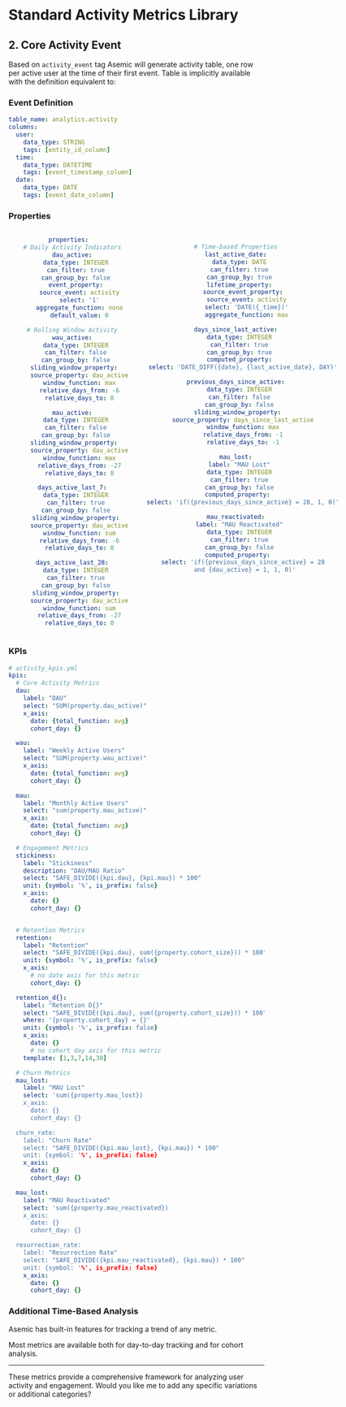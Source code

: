 # Standard Activity Metrics Library

## 2. Core Activity Event

Based on `activity_event` tag Asemic will generate activity table, one row per active user at the time of their first event. Table is implicitly available with the definition equivalent to:

### Event Definition

```yaml
table_name: analytics.activity
columns:
  user:
    data_type: STRING
    tags: [entity_id_column]
  time:
    data_type: DATETIME
    tags: [event_timestamp_column]
  date:
    data_type: DATE
    tags: [event_date_column]
```

### Properties

<div style="text-align: center; display: grid; grid-template-columns: 1fr 1fr;">
  <div>

```yaml
properties:
  # Daily Activity Indicators
  dau_active:
    data_type: INTEGER
    can_filter: true
    can_group_by: false
    event_property:
      source_event: activity
      select: '1'
      aggregate_function: none
      default_value: 0

  # Rolling Window Activity
  wau_active:
    data_type: INTEGER
    can_filter: false
    can_group_by: false
    sliding_window_property: 
      source_property: dau_active
      window_function: max
      relative_days_from: -6
      relative_days_to: 0

  mau_active:
    data_type: INTEGER
    can_filter: false
    can_group_by: false
    sliding_window_property: 
      source_property: dau_active
      window_function: max
      relative_days_from: -27
      relative_days_to: 0

  days_active_last_7:
    data_type: INTEGER
    can_filter: true
    can_group_by: false
    sliding_window_property:
      source_property: dau_active
      window_function: sum
      relative_days_from: -6
      relative_days_to: 0

  days_active_last_28:
    data_type: INTEGER
    can_filter: true
    can_group_by: false
    sliding_window_property:
      source_property: dau_active
      window_function: sum
      relative_days_from: -27
      relative_days_to: 0
```
  </div>
  <div>

 ```yaml

  # Time-based Properties
  last_active_date:
    data_type: DATE
    can_filter: true
    can_group_by: true
    lifetime_property:
      source_event_property:
        source_event: activity
        select: 'DATE({_time})'
        aggregate_function: max

  days_since_last_active:
    data_type: INTEGER
    can_filter: true
    can_group_by: true
    computed_property:
      select: 'DATE_DIFF({date}, {last_active_date}, DAY)'

  previous_days_since_active:
    data_type: INTEGER
    can_filter: false
    can_group_by: false
    sliding_window_property: 
      source_property: days_since_last_active
      window_function: max
      relative_days_from: -1
      relative_days_to: -1

  mau_lost:
    label: "MAU Lost"
    data_type: INTEGER
    can_filter: true
    can_group_by: false
    computed_property: 
      select: 'if({previous_days_since_active} = 28, 1, 0)'

  mau_reactivated:
    label: "MAU Reactivated"
    data_type: INTEGER
    can_filter: true
    can_group_by: false
    computed_property: 
      select: 'if({previous_days_since_active} = 28
       and {dau_active} = 1, 1, 0)'
```
  </div>
</div>


### KPIs
```yaml
# activity_kpis.yml
kpis:
  # Core Activity Metrics
  dau:
    label: "DAU"
    select: "SUM(property.dau_active)"
    x_axis:
      date: {total_function: avg}
      cohort_day: {}

  wau:
    label: "Weekly Active Users"
    select: "SUM(property.wau_active)"
    x_axis:
      date: {total_function: avg}
      cohort_day: {}

  mau:
    label: "Monthly Active Users"
    select: "sum(property.mau_active)"
    x_axis:
      date: {total_function: avg}
      cohort_day: {}

  # Engagement Metrics
  stickiness:
    label: "Stickiness"
    description: "DAU/MAU Ratio"
    select: "SAFE_DIVIDE({kpi.dau}, {kpi.mau}) * 100"
    unit: {symbol: '%', is_prefix: false}
    x_axis:
      date: {}
      cohort_day: {}


  # Retention Metrics
  retention:
    label: "Retention"
    select: "SAFE_DIVIDE({kpi.dau}, sum({property.cohort_size})) * 100"
    unit: {symbol: '%', is_prefix: false}
    x_axis:
      # no date axis for this metric
      cohort_day: {}

  retention_d{}:
    label: "Retention D{}"
    select: "SAFE_DIVIDE({kpi.dau}, sum({property.cohort_size})) * 100"
    where: '{property.cohort_day} = {}'
    unit: {symbol: '%', is_prefix: false}
    x_axis:
      date: {}
      # no cohort day axis for this metric
    template: [1,3,7,14,30]

  # Churn Metrics
  mau_lost:
    label: "MAU Lost"
    select: 'sum({property.mau_lost})
    x_axis:
      date: {}
      cohort_day: {}

  churn_rate:
    label: "Churn Rate"
    select: "SAFE_DIVIDE({kpi.mau_lost}, {kpi.mau}) * 100"
    unit: {symbol: '%', is_prefix: false}
    x_axis:
      date: {}
      cohort_day: {}

  mau_lost:
    label: "MAU Reactivated"
    select: 'sum({property.mau_reactivated})
    x_axis:
      date: {}
      cohort_day: {}

  resurrection_rate:
    label: "Resurrection Rate"
    select: "SAFE_DIVIDE({kpi.mau_reactivated}, {kpi.mau}) * 100"
    unit: {symbol: '%', is_prefix: false}
    x_axis:
      date: {}
      cohort_day: {}
```

### Additional Time-Based Analysis
Asemic has built-in features for tracking a trend of any metric.

Most metrics are available both for day-to-day tracking and for cohort analysis.

---
These metrics provide a comprehensive framework for analyzing user activity and engagement. Would you like me to add any specific variations or additional categories?
